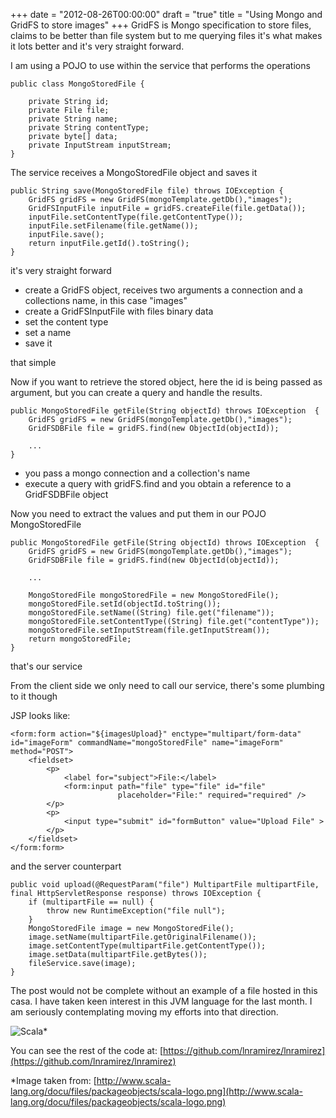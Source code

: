 +++
date = "2012-08-26T00:00:00"
draft = "true"
title = "Using Mongo and GridFS to store images"
+++
GridFS is Mongo specification to store files, claims to be better than file system but to me querying files it's what makes it lots better and it's very straight forward.

I am using a POJO to use within the service that performs the operations

    public class MongoStoredFile {

        private String id;
        private File file;
        private String name;
        private String contentType;
        private byte[] data;
        private InputStream inputStream;
    }

The service receives a MongoStoredFile object and saves it 

    public String save(MongoStoredFile file) throws IOException {
        GridFS gridFS = new GridFS(mongoTemplate.getDb(),"images");
        GridFSInputFile inputFile = gridFS.createFile(file.getData());
        inputFile.setContentType(file.getContentType());
        inputFile.setFilename(file.getName());
        inputFile.save();
        return inputFile.getId().toString();
    }

it's very straight forward

* create a GridFS object, receives two arguments a connection and a collections name, in this case "images"
* create a GridFSInputFile with files binary data
* set the content type
* set a name
* save it

that simple

Now if you want to retrieve the stored object, here the id is being passed as argument, but you can create a query and handle the results.

    public MongoStoredFile getFile(String objectId) throws IOException  {
        GridFS gridFS = new GridFS(mongoTemplate.getDb(),"images");
        GridFSDBFile file = gridFS.find(new ObjectId(objectId));
        
        ...
    }

* you pass a mongo connection and a collection's name
* execute a query with gridFS.find and you obtain a reference to a GridFSDBFile object 

Now you need to extract the values and put them in our POJO MongoStoredFile

    public MongoStoredFile getFile(String objectId) throws IOException  {
        GridFS gridFS = new GridFS(mongoTemplate.getDb(),"images");
        GridFSDBFile file = gridFS.find(new ObjectId(objectId));
        
        ...
        
        MongoStoredFile mongoStoredFile = new MongoStoredFile();
        mongoStoredFile.setId(objectId.toString());
        mongoStoredFile.setName((String) file.get("filename"));
        mongoStoredFile.setContentType((String) file.get("contentType"));
        mongoStoredFile.setInputStream(file.getInputStream());
        return mongoStoredFile;
    }

that's our service

From the client side we only need to call our service, there's some plumbing to it though

JSP looks like:

    <form:form action="${imagesUpload}" enctype="multipart/form-data" id="imageForm" commandName="mongoStoredFile" name="imageForm" method="POST">
        <fieldset>
            <p>
                <label for="subject">File:</label>
                <form:input path="file" type="file" id="file" 
                            placeholder="File:" required="required" />
            </p>
            <p>
                <input type="submit" id="formButton" value="Upload File" >
            </p>
        </fieldset>
    </form:form>

and the server counterpart

    public void upload(@RequestParam("file") MultipartFile multipartFile, final HttpServletResponse response) throws IOException {
        if (multipartFile == null) {
            throw new RuntimeException("file null");
        }
        MongoStoredFile image = new MongoStoredFile();
        image.setName(multipartFile.getOriginalFilename());
        image.setContentType(multipartFile.getContentType());
        image.setData(multipartFile.getBytes());
        fileService.save(image);
    }

The post would not be complete without an example of a file hosted in this casa. I have taken keen interest in this JVM language for the last month. I am seriously contemplating moving my efforts into that direction.

![Scala](/images/download/503a1791c75e2bb846f5d154)*

You can see the rest of the code at: [https://github.com/lnramirez/lnramirez](https://github.com/lnramirez/lnramirez)

*Image taken from: [http://www.scala-lang.org/docu/files/packageobjects/scala-logo.png](http://www.scala-lang.org/docu/files/packageobjects/scala-logo.png)
